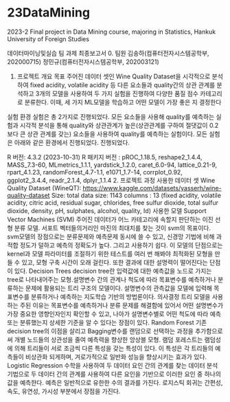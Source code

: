 # 23DataMining
2023-2 Final project in Data Mining course, majoring in Statistics, Hankuk University of Foreign Studies

데이터마이닝및실습 팀 과제 최종보고서
0. 팀원
김송하(컴퓨터전자시스템공학부, 202000715)
정민규(컴퓨터전자시스템공학부, 202003121)
1. 프로젝트 개요
목표
주어진 데이터 셋인 Wine Quality Dataset을 시각적으로 분석하여 fixed acidity, volatile acidity 등 다른 요소들과 quality간의 상관 관계를 분석하고 3개의 모델을 사용하여 두 가지 실험을 진행하여 다양한 품질 점수 카테고리로 분류한다. 이때, 세 가지 ML모델을 학습하고 어떤 모델이 가장 좋은 지 결정한다

실험 환경
실험은 총 2가지로 진행되었다. 모든 요소들을 사용해 quality를 예측하는 실험과 시각적 분석을 통해 quality와 상관관계가 높은(상관관계를 구하여 절댓값이 0.2보다 큰 상관 관계를 갖는) 요소들을 사용하여 quality를 예측하는 실험이다. 모든 실험은 아래와 같은 환경에서 진행되었다. 진행되었다.

R 버전: 4.3.2 (2023-10-31)
R 패키지 버전 : pROC_1.18.5, reshape2_1.4.4, MASS_7.3-60, MLmetrics_1.1.1, yardstick_1.2.0, caret_6.0-94, lattice_0.21-9, rpart_4.1.23, randomForest_4.7-1.1, e1071_1.7-14, corrplot_0.92, ggplot2_3.4.4, readr_2.1.4, dplyr_1.1.4
2. 프로젝트 과정
사용한 데이터 셋
Wine Quality Dataset (WineQT): https://www.kaggle.com/datasets/yasserh/wine-quality-dataset
Size: total data size: 1143
columns : 13 (fixed acidity, volatile acidity, citric acid, residual sugar, chlorides, free sulfur dioxide, total sulfur dioxide, density, pH, sulphates, alcohol, quality, Id)
사용한 모델
Support Vector Machines (SVM)
주어진 데이터가 어느 카테고리에 속할지 판단하는 이진 선형 분류 모델. 서포트 벡터들의거리인 마진의 최대치를 찾는 것이 svm의 목표이다.
svm모델의 장점으로는 분류문제와 예측문제 동시에 쓸 수 있고, 신경망 기법에 비해 과적합 정도가 덜하고 예측의 정확도가 높다. 그리고 사용하기 쉽다.
이 모델의 단점으로는 kernel과 모델 파라미터를 조절하기 위한 테스트를 여러 번 해봐야 최적화된 모형을 만들 수 있고, 모형 구축 시간이 오래 걸린다. 또한 결과에 대한 설명력이 떨어진다는 단점이 있다.
Decision Trees
decision tree란 입력값에 대한 예측값을 노드로 가지는 tree로 나타내어주는 모형.설명변수 간의 관계나 척도에 따라 목표변수를 예측하거나 분류하는 문제에 활용되는 트리 구조의 모델이다. 설명변수의 관측값을 모델에 입력해 목표변수를 분류하거나 예측하는 지도학습 기반의 방법론이다.
의사결정 트리 모델을 사용하는 주된 이유는 목표변수를 예측하거나 분류 문제를 해결함에 있어서 어떤 설명변수가 가장 중요한 영향인자인지 확인할 수 있고, 나아가 설명변수별로 어떤 척도에 따라 예측 또는 분류했는지 상세한 기준을 알 수 있다는 장점이 있다.
Random Forest
기존 decision tree의 이점을 살리고 Bagging변수를 랜덤으로 선택하는 과정을 추가함으로써 개별 노드들의 상관성을 줄여 예측력을 향상한 앙상블 모형. 램덤 포레스트는 램덤성에 의해 트리들이 서로 조금씩 다른 특성을 갖는 특성이 있다.
이 특성은 각 트리들의 예측들이 비상관화 되게하며, 겨로가적으로 일반화 성능을 향상시키는 효과가 있다.
Logistic Regression
수학을 사용하여 두 데이터 요인 간의 관계를 찾는 데이터 분석 기법으로 두 데이터 간의 관계를 사용하여 다른 요인을 기반으로 이러한 요인 중 하나의 값을 예측한다. 예측은 일반적으로 유한한 수의 결과를 가진다.
로지스틱 회귀는 간편성, 속도, 유연성, 가시성 부분에서 장점을 가진다.
